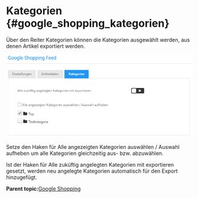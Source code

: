 # Kategorien {#google_shopping_kategorien}

Über den Reiter Kategorien können die Kategorien ausgewählt werden, aus denen Artikel exportiert werden.

![](Bilder/GoogleShopping05.PNG "Auswahl der Kategorien für das Export-Profil")

Setze den Haken für Alle angezeigten Kategorien auswählen / Auswahl aufheben um alle Kategorien gleichzeitig aus- bzw. abzuwählen.

Ist der Haken für Alle zuküftig angelegten Kategorien mit exportieren gesetzt, werden neu angelegte Kategorien automatisch für den Export hinzugefügt.

**Parent topic:**[Google Shopping](8_9_2_GoogleShopping.md)


